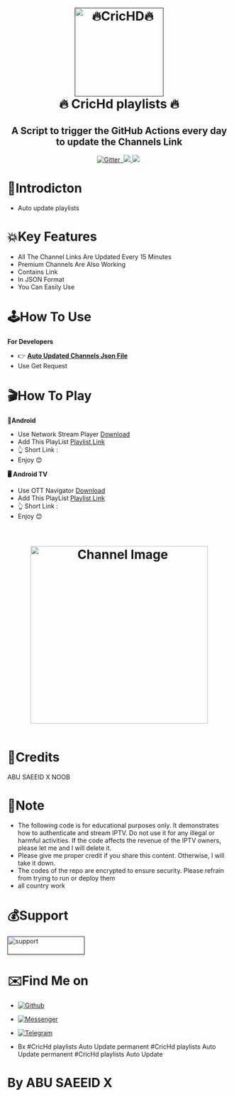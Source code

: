 




<h1 align="center">
  <br>
  <a href=""><img src="https://raw.githubusercontent.com/abusaeeidx/CricHd-playlists-Auto-Update-permanent/refs/heads/main/logo.jpg" alt="🔥CricHD🔥" width="200"></a>
  <br>
  🔥 CricHd playlists 🔥
  <br>
</h1>

<h2 align="center">A Script to trigger the GitHub Actions every day to update the Channels Link</h2>

<p align="center">
  <a href="https://www.python.org/">
    <img src="https://img.shields.io/badge/Made_With-Python_3.12%2B-blue"
         alt="Gitter">
  
  <a href="https://saythanks.io/to/bullredeyes@gmail.com">
      <img src="">
  </a>
  <a href="https://play.google.com/store/apps/details?id=com.banglalink.toffee">
    <img src="https://raw.githubusercontent.com/abusaeeidx/CricHd-playlists-Auto-Update-permanent/refs/heads/main/ba.jpg">
  </a>
  </a>
  <a href="https://gitter.im/amitmerchant1990/electron-markdownify"><img src="https://img.shields.io/badge/Made%20in-Bangladesh_🇧🇩-green?colorA=%23ff0000&colorB=%23017e40&style=flat-square"></a>
<a href="https://hits.seeyoufarm.com"><img src=""/></a>
</p>



# 📒Introdicton 
* Auto update playlists 


# 💥Key Features

* All The Channel Links Are Updated Every 15 Minutes
* Premium Channels Are Also Working
* Contains Link
* In JSON Format
* You Can Easily Use



# 🕹️How To Use
**For Developers**
* 👉 **[Auto Updated Channels Json File](https://raw.githubusercontent.com/abusaeeidx/CricHd-playlists-Auto-Update-permanent/refs/heads/main/api.json)**
* Use Get Request





# 🎬How To Play
**📱Android**
* Use Network Stream Player [Download](https://play.google.com/store/apps/details?id=com.genuine.leone)
* Add This PlayList [Playlist Link](https://raw.githubusercontent.com/abusaeeidx/CricHd-playlists-Auto-Update-permanent/refs/heads/main/ALL.m3u)
* 👆 Short Link : 
*  Enjoy 😊

**🖥️ Android TV**
* Use OTT Navigator [Download](https://apkpure.com/ott-navigator-iptv/studio.scillarium.ottnavigator/amp)
* Add This PlayList [Playlist Link](https://raw.githubusercontent.com/abusaeeidx/CricHd-playlists-Auto-Update-permanent/refs/heads/main/ALL.m3u)
*  👆 Short Link : 
*  Enjoy 😊

<h1 align="center">
  <a href="https://raw.githubusercontent.com/abusaeeidx/CricHd-playlists-Auto-Update-permanent/refs/heads/main/ALL.m3u">
    <img src="https://raw.githubusercontent.com/abusaeeidx/CricHd-playlists-Auto-Update-permanent/refs/heads/main/channel-ss2.jpg" alt="Channel Image" width="400" style="margin: 20px;">
  </a>
</h1>



# 🚬Credits
ABU SAEEID X NOOB


# 📝Note
* The following code is for educational purposes only. It demonstrates how to authenticate and stream IPTV. Do not use it for any illegal or harmful activities. If the code affects the revenue of the IPTV owners, please let me  and I will delete it.
* Please give me proper credit if you share this content. Otherwise, I will take it down.
* The codes of the repo are encrypted to ensure security. Please refrain from trying to run or deploy them 
* all country work 




# 💰Support

<a href="" target="_blank"><img src="" alt="support " style="height: 41px !important;width: 174px !important;box-shadow: 0px 3px 2px 0px rgba(190, 190, 190, 0.5) !important;-webkit-box-shadow: 0px 3px 2px 0px rgba(190, 190, 190, 0.5) !important;" ></a>




# ✉️Find Me on 

- [![Github](https://img.shields.io/badge/Github-ABUSAEEIDX-purple?style=for-the-badge&logo=github)](https://github.com/abusaeeidx)


- [![Messenger](https://img.shields.io/badge/Messenger-abusaeeix-orange?style=for-the-badge&logo=messenger)](https://t.me/ABUSAEEIDX)

- [![Telegram](https://img.shields.io/badge/Telegram-AbuSaeeidx-indigo?style=for-the-badge&logo=telegram)](https://t.me/ABUSAEEIDX)
- Bx
#CricHd playlists Auto Update permanent 
#CricHd playlists Auto Update permanent 
#CricHd playlists Auto Update 
# By ABU SAEEID X
